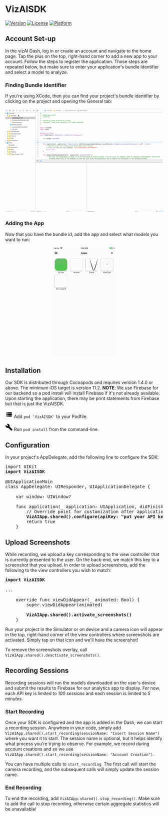 # VizAISDK

[![Version](https://img.shields.io/cocoapods/v/VizAISDK.svg?style=flat)](http://cocoapods.org/pods/VizAISDK)
[![License](https://img.shields.io/cocoapods/l/VizAISDK.svg?style=flat)](http://cocoapods.org/pods/VizAISDK)
[![Platform](https://img.shields.io/cocoapods/p/VizAISDK.svg?style=flat)](http://cocoapods.org/pods/VizAISDK)

## Account Set-up

In the vizAI Dash, log in or create an account and navigate to the home page. Tap the plus on the top, right-hand corner to add a new app to your account. Follow the steps to register the application. Those steps are repeated below, but make sure to enter your application's bundle identifier and select a model to analyze.

### Finding Bundle Identifier

If you're using XCode, then you can find your project's bundle identifier by clicking on the project and opening the General tab:

![Alt Text](https://github.com/vizaiapp/VizAISDKRepo/blob/master/READMEResources/FindBundleIdentifier.gif)

### Adding the App

Now that you have the bundle id, add the app and select what models you want to run:

<div style="text-align:center;"><img src="https://github.com/vizaiapp/VizAISDKRepo/blob/master/READMEResources/appvideo.gif" width="200" height="355" align="middle"/></div>


## Installation

Our SDK is distributed through Cocoapods and requires version 1.4.0 or above. The minimum iOS target is version 11.2. **NOTE**: We use Firebase for our backend so a pod install will install Firebase if it's not already available. Upon starting the application, there may be print statements from Firebase but that is just the VizAISDK.

![alt text][list] Add `pod 'VizAISDK'` to your Podfile.

![alt text][build] Run `pod install` from the command-line.

## Configuration

In your project's AppDelegate, add the following line to configure the SDK:

<pre>
import UIKit
<b>import VizAISDK</b>

@UIApplicationMain
class AppDelegate: UIResponder, UIApplicationDelegate {

    var window: UIWindow?

    func application(_ application: UIApplication, didFinishLaunchingWithOptions launchOptions: [UIApplicationLaunchOptionsKey: Any]?) -> Bool {
        // Override point for customization after application launch.
        <b>VizAIApp.shared().configure(apiKey: "put your API key here")</b>
        return true
    }
</pre>

## Upload Screenshots

While recording, we upload a key corresponding to the view controller that is currently presented to the user. On the back-end, we match this key to a screenshot that you upload. In order to upload screenshots, add the following to the view controllers you wish to match:

<pre>
<b>import VizAISDK</b>

...

    override func viewDidAppear(_ animated: Bool) {
        super.viewDidAppear(animated)
   
        <b>VizAIApp.shared().activate_screenshots()</b>
    }
</pre>

Run your project in the Simulator or on device and a camera icon will appear in the top, right-hand corner of the view controllers where screenshots are activated. Simply tap on that icon and we'll have the screenshot!

To remove the screenshots overlay, call `VizAIApp.shared().deactivate_screenshots()`.


## Recording Sessions

Recording sessions will run the models downloaded on the user's device and submit the results to Firebase for our analytics app to display. For now, each API key is limited to *100 sessions* and each session is limited to *5 minutes*.

### Start Recording

Once your SDK is configured and the app is added in the Dash, we can start a recording session. Anywhere in your code, simply add `VizAIApp.shared().start_recording(sessionName: "Insert Session Name")` where you want it to start. The session name is optional, but it helps identify what process you're trying to observe. For example, we record during account creations and so we use `VizAIApp.shared().start_recording(sessionName: "Account Creation")`.

You can have multiple calls to `start_recording`. The first call will start the camera recording, and the subsequent calls will simply update the session name.


### End Recording

To end the recording, add `VizAIApp.shared().stop_recording()`. Make sure to add the call to stop recording, otherwise certain aggregate statistics will be unavailable!

[build]: https://github.com/vizaiapp/VizAISDKRepo/blob/master/READMEResources/ic_build.png
[account]: https://github.com/vizaiapp/VizAISDKRepo/blob/master/READMEResources/ic_account_box.png
[assessment]: https://github.com/vizaiapp/VizAISDKRepo/blob/master/READMEResources/ic_assessment.png
[assignment]: https://github.com/vizaiapp/VizAISDKRepo/blob/master/READMEResources/ic_assignment.png
[code]: https://github.com/vizaiapp/VizAISDKRepo/blob/master/READMEResources/ic_code.png
[description]: https://github.com/vizaiapp/VizAISDKRepo/blob/master/READMEResources/ic_description.png
[iphone]: https://github.com/vizaiapp/VizAISDKRepo/blob/master/READMEResources/ic_phone_iphone.png
[list]: https://github.com/vizaiapp/VizAISDKRepo/blob/master/READMEResources/ic_view_list.png
